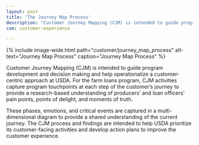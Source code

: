 ```yaml
---
layout: post
title: 'The Journey Map Process'
description: "Customer Journey Mapping (CJM) is intended to guide program development and decision making and help operationalize a customer-centric approach at USDA."
coe: customer-experience

---
```

{% include image-wide.html path="customer/journey_map_process" alt-text="Journey Map Process" caption="Journey Map Process" %}

Customer Journey Mapping (CJM) is intended to guide program development and decision making and help operationalize a customer-centric approach at USDA. For the farm loans program, CJM activities capture program touchpoints at each step of the customer’s journey to provide a research-based understanding of producers’ and loan officers’ pain points, points of delight, and moments of truth.

These phases, emotions, and critical events are captured in a multi-dimensional diagram to provide a shared understanding of the current journey. The CJM process and findings are intended to help USDA prioritize its customer-facing activities and develop action plans to improve the customer experience.
